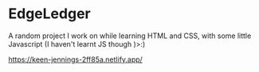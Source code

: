 # EdgeLedger
A random project I work on while learning HTML and CSS, with some little Javascript (I haven't learnt JS though )>:)

https://keen-jennings-2ff85a.netlify.app/
